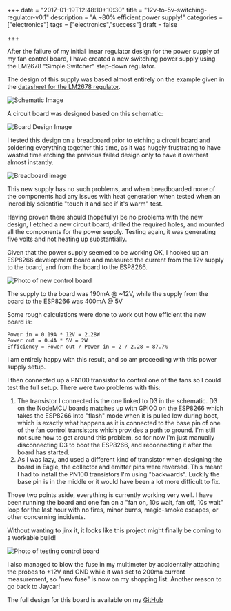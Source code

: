 +++
date = "2017-01-19T12:48:10+10:30"
title = "12v-to-5v-switching-regulator-v0.1"
description = "A ~80% efficient power supply!"
categories = ["electronics"]
tags = ["electronics","success"]
draft = false

+++

After the failure of my initial linear regulator design for the power supply of my fan control board, I have created a new switching power supply using the LM2678 "Simple Switcher" step-down regulator.

The design of this supply was based almost entirely on the example given in the [datasheet for the LM2678 regulator](http://www.ti.com/lit/ds/symlink/lm2678.pdf).

![Schematic Image](/images/switch-mode-ps-schematic.jpg)

A circuit board was designed based on this schematic:

![Board Design Image](/images/switch-mode-ps-board.jpg)

I tested this design on a breadboard prior to etching a circuit board and soldering everything together this time, as it was hugely frustrating to have wasted time etching the previous failed design only to have it overheat almost instantly.

![Breadboard image](/images/switch-mode-ps-breadboard.jpg)

This new supply has no such problems, and when breadboarded none of the components had any issues with heat generation when tested when an incredibly scientific "touch it and see if it's warm" test.

Having proven there should (hopefully) be no problems with the new design, I etched a new circuit board, drilled the required holes, and mounted all the components for the power supply. Testing again, it was generating five volts and not heating up substantially.

Given that the power supply seemed to be working OK, I hooked up an ESP8266 development board and measured the current from the 12v supply to the board, and from the board to the ESP8266.

![Photo of new control board](/images/switch-mode-ps-board-closeup.jpg)

The supply to the board was 190mA @ ~12V, while the supply from the board to the ESP8266 was 400mA @ 5V

Some rough calculations were done to work out how efficient the new board is:
```
Power in = 0.19A * 12V = 2.28W
Power out = 0.4A * 5V = 2W
Efficiency = Power out / Power in = 2 / 2.28 = 87.7%
```

I am entirely happy with this result, and so am proceeding with this power supply setup.

I then connected up a PN100 transistor to control one of the fans so I could test the full setup. There were two problems with this:

1. The transistor I connected is the one linked to D3 in the schematic. D3 on the NodeMCU boards matches up with GPIO0 on the ESP8266 which takes the ESP8266 into "flash" mode when it is pulled low during boot, which is exactly what happens as it is connected to the base pin of one of the fan control transistors which provides a path to ground. I'm still not sure how to get around this problem, so for now I'm just manually disconnecting D3 to boot the ESP8266, and reconnecting it after the board has started.
2. As I was lazy, and used a different kind of transistor when designing the board in Eagle, the collector and emitter pins were reversed. This meant I had to install the PN100 transistors I'm using "backwards". Luckily the base pin is in the middle or it would have been a lot more difficult to fix.

Those two points aside, everything is currently working very well. I have been running the board and one fan on a "fan on, 10s wait, fan off, 10s wait" loop for the last hour with no fires, minor burns, magic-smoke escapes, or other concerning incidents.

Without wanting to jinx it, it looks like this project might finally be coming to a workable build!


![Photo of testing control board](/images/fan-control-board-testing.jpg)


I also managed to blow the fuse in my multimeter by accidentally attaching the probes to +12V and GND while it was set to 200ma current measurement, so "new fuse" is now on my shopping list. Another reason to go back to Jaycar!

The full design for this board is available on my [GitHub](https://github.com/nicholasnelson/FancyFan-CircuitBoard)